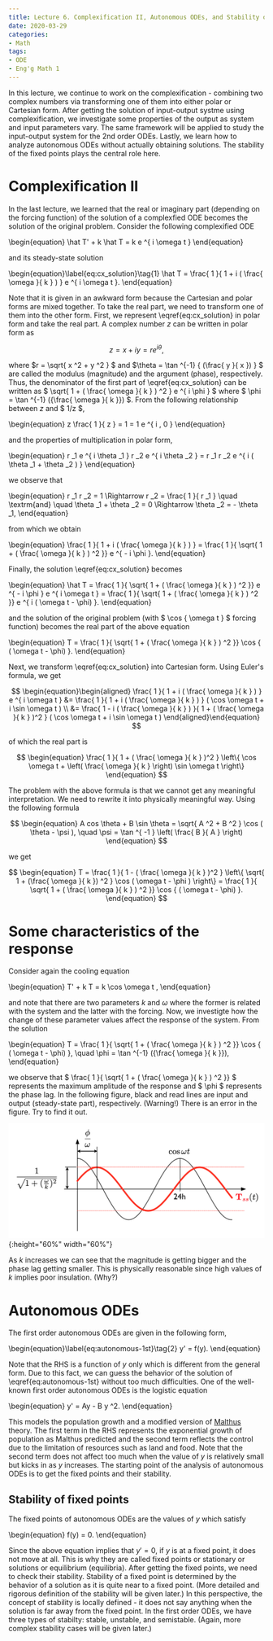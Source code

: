 ```yaml
---
title: Lecture 6. Complexification II, Autonomous ODEs, and Stability of fixed points.
date: 2020-03-29
categories: 
- Math
tags:
- ODE
- Eng'g Math 1
---
```


In this lecture, we continue to work on the complexification - combining two complex numbers via transforming one of them into either polar or Cartesian form. After getting the solution of input-output systme using complexification, we investigate some properties of the output as system and input parameters vary. The same framework will be applied to study the input-output system for the 2nd order ODEs. Lastly, we learn how to analyze autonomous ODEs without actually obtaining solutions. The stability of the fixed points plays the central role here.

# Complexification II
In the last lecture, we learned that the real or imaginary part (depending on the forcing function) of the solution of a complexfied ODE becomes the solution of the original problem. Consider the following complexified ODE 

\begin{equation}
\hat T' + k \hat T = k e ^{ i \omega t }
\end{equation}

and its steady-state solution

\begin{equation}\label{eq:cx_solution}\tag{1}
\hat T = \frac{ 1 }{ 1 + i ( \frac{ \omega }{ k } ) } e ^{ i \omega t }.
\end{equation} 

Note that it is given in an awkward form because the Cartesian and polar forms are mixed together. To take the real part, we need to transform one of them into the other form. First, we represent \eqref{eq:cx_solution} in polar form and take the real part. A complex number $z$ can be written in polar form as

$$ z = x + i y = r e ^{ i \theta }, $$

where $r = \sqrt{ x ^2 + y ^2 } $ and $\theta = \tan ^{-1} { (\frac{ y }{ x }) } $ are called the modulus (magnitude) and the argument (phase), respectively. Thus, the denominator of the first part of \eqref{eq:cx_solution} can be written as $ \sqrt{ 1 + ( \frac{ \omega }{ k } ) ^2 } e ^{ i \phi } $ where $ \phi = \tan ^{-1} ({\frac{ \omega }{ k }}) $. From the following relationship between $z$ and $ 1/z $,

\begin{equation}
z \frac{ 1 }{ z } = 1 = 1 e ^{ i \, 0 }
\end{equation} 

and the properties of multiplication in polar form,

\begin{equation}
r _1 e ^{ i \theta _1 } r _2 e ^{ i \theta _2 } = r _1 r _2 e ^{ i ( \theta _1 + \theta _2 ) } 
\end{equation} 

we observe that

\begin{equation}
r _1 r _2 = 1 \Rightarrow r _2 = \frac{ 1 }{ r _1 } \quad \textrm{and} \quad \theta _1 + \theta _2 = 0 \Rightarrow \theta _2 = - \theta _1,
\end{equation}

from which we obtain

\begin{equation}
\frac{ 1 }{ 1 + i ( \frac{ \omega }{ k } ) } = \frac{ 1 }{ \sqrt{ 1 + ( \frac{ \omega }{ k } ) ^2 }} e ^{ - i \phi }.
\end{equation}

Finally, the solution \eqref{eq:cx_solution} becomes

\begin{equation}
\hat T = \frac{ 1 }{ \sqrt{ 1 + ( \frac{ \omega }{ k } ) ^2 }} e ^{ - i \phi } e ^{ i \omega t } = \frac{ 1 }{ \sqrt{ 1 + ( \frac{ \omega }{ k } ) ^2 }} e ^{ i ( \omega t - \phi) }.
\end{equation} 

and the solution of the original problem (with $ \cos { \omega t } $ forcing function) becomes the real part of the above equation

\begin{equation}
T = \frac{ 1 }{ \sqrt{ 1 + ( \frac{ \omega }{ k } ) ^2 }} \cos { ( \omega t - \phi) }.
\end{equation} 

Next, we transform \eqref{eq:cx_solution} into Cartesian form. Using Euler's formula, we get

$$
\begin{equation}\begin{aligned} 
\frac{ 1 }{ 1 + i ( \frac{ \omega }{ k } ) } e ^{ i \omega t } &= \frac{ 1 }{ 1 + i ( \frac{ \omega }{ k } ) } ( \cos \omega t + i \sin \omega t ) \\
&= \frac{ 1 - i ( \frac{ \omega }{ k } ) }{ 1 + ( \frac{ \omega }{ k } )^2  } ( \cos \omega t + i \sin \omega t )
\end{aligned}\end{equation}
$$

of which the real part is

$$
\begin{equation}
\frac{ 1 }{  1 + ( \frac{ \omega }{ k } )^2  } \left\{  \cos \omega t + \left( \frac{ \omega }{ k } \right)  \sin \omega t \right\} 
\end{equation} 
$$

The problem with the above formula is that we cannot get any meaningful interpretation. We need to rewrite it into physically meaningful way. Using the following formula

$$
\begin{equation}
A cos \theta + B \sin \theta = \sqrt{ A ^2 + B ^2 } \cos ( \theta - \psi ), \quad \psi = \tan ^{ -1 } \left(  \frac{ B }{ A } \right) 
\end{equation}
$$

we get 

$$
\begin{equation}
T = \frac{ 1 }{  1 - ( \frac{ \omega }{ k } )^2  } \left\{  \sqrt{ 1 + (\frac{ \omega }{ k }) ^2 } \cos ( \omega t - \phi ) \right\} = \frac{ 1 }{ \sqrt{ 1 + ( \frac{ \omega }{ k } ) ^2 }} \cos { ( \omega t - \phi) }.
\end{equation} 
$$

# Some characteristics of the response
Consider again the cooling equation

\begin{equation}
T' + k T = k \cos  \omega t ,
\end{equation}

and note that there are two parameters $k$ and $\omega$ where the former is related with the system and the latter with the forcing. Now, we investigte how the change of these parameter values affect the response of the system. From the solution

\begin{equation}
T = \frac{ 1 }{ \sqrt{ 1 + ( \frac{ \omega }{ k } ) ^2 }} \cos { ( \omega t - \phi) }, \quad \phi = \tan ^{-1} ({\frac{ \omega }{ k }}), 
\end{equation}

we observe that $ \frac{ 1 }{ \sqrt{ 1 + ( \frac{ \omega }{ k } ) ^2 }} $ represents the maximum amplitude of the response and $ \phi $ represents the phase lag. In the following figure, black and read lines are input and output (steady-state part), respectively. (Warning!) There is an error in the figure. Try to find it out. 

![Input-output relation](/assets/images/input-output-1st-order.png){:height="60%" width="60%"}

As $k$ increases we can see that the magnitude is getting bigger and the phase lag getting smaller. This is physically reasonable since high values of $k$ implies poor insulation. (Why?)

# Autonomous ODEs
The first order autonomous ODEs are given in the following form,

\begin{equation}\label{eq:autonomous-1st}\tag{2}
y' = f(y).
\end{equation} 

Note that the RHS is a function of $y$ only which is different from the general form. Due to this fact, we can guess the behavior of the solution of \eqref{eq:autonomous-1st} without too much difficulties. One of the well-known first order autonomous ODEs is the logistic equation 

\begin{equation}
y' = Ay - B y ^2.
\end{equation}

This models the population growth and a modified version of [Malthus](https://en.wikipedia.org/wiki/Malthusianism) theory. The first term in the RHS represents the exponential growth of population as Malthus predicted and the second term reflects the control due to the limitation of resources such as land and food. Note that the second term does not affect too much when the value of $y$ is relatively small but kicks in as $y$ increases. The starting point of the analysis of autonomous ODEs is to get the fixed points and their stability.

## Stability of fixed points
The fixed points of autonomous ODEs are the values of $y$ which satisfy

\begin{equation}
f(y) = 0.
\end{equation}

Since the above equation implies that $y' = 0$, if $y$ is at a fixed point, it does not move at all. This is why they are called fixed points or stationary or solutions or equilibrium (equilibria). After getting the fixed points, we need to check their stability. Stability of a fixed point is determined by the behavior of a solution as it is quite near to a fixed point. (More detailed and rigorous definition of the stability will be given later.) In this perspective, the concept of stability is locally defined - it does not say anything when the solution is far away from the fixed point. In the first order ODEs, we have three types of stabilty: stable, unstable, and semistable. (Again, more complex stability cases will be given later.) 